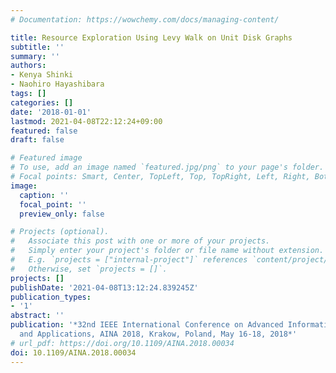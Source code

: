 ```yaml
---
# Documentation: https://wowchemy.com/docs/managing-content/

title: Resource Exploration Using Levy Walk on Unit Disk Graphs
subtitle: ''
summary: ''
authors:
- Kenya Shinki
- Naohiro Hayashibara
tags: []
categories: []
date: '2018-01-01'
lastmod: 2021-04-08T22:12:24+09:00
featured: false
draft: false

# Featured image
# To use, add an image named `featured.jpg/png` to your page's folder.
# Focal points: Smart, Center, TopLeft, Top, TopRight, Left, Right, BottomLeft, Bottom, BottomRight.
image:
  caption: ''
  focal_point: ''
  preview_only: false

# Projects (optional).
#   Associate this post with one or more of your projects.
#   Simply enter your project's folder or file name without extension.
#   E.g. `projects = ["internal-project"]` references `content/project/deep-learning/index.md`.
#   Otherwise, set `projects = []`.
projects: []
publishDate: '2021-04-08T13:12:24.839245Z'
publication_types:
- '1'
abstract: ''
publication: '*32nd IEEE International Conference on Advanced Information Networking
  and Applications, AINA 2018, Krakow, Poland, May 16-18, 2018*'
# url_pdf: https://doi.org/10.1109/AINA.2018.00034
doi: 10.1109/AINA.2018.00034
---
```

